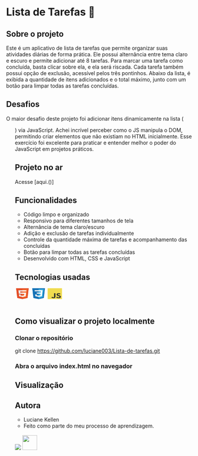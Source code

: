 # Lista de Tarefas 📄

## Sobre o projeto
Este é um aplicativo de lista de tarefas que permite organizar suas atividades diárias de forma prática. Ele possui alternância entre tema claro e escuro e permite adicionar até 8 tarefas. Para marcar uma tarefa como concluída, basta clicar sobre ela, e ela será riscada. Cada tarefa também possui opção de exclusão, acessível pelos três pontinhos. Abaixo da lista, é exibida a quantidade de itens adicionados e o total máximo, junto com um botão para limpar todas as tarefas concluídas.

## Desafios
O maior desafio deste projeto foi adicionar itens dinamicamente na lista (<ul>) via JavaScript. Achei incrível perceber como o JS manipula o DOM, permitindo criar elementos que não existiam no HTML inicialmente. Esse exercício foi excelente para praticar e entender melhor o poder do JavaScript em projetos práticos.

## Projeto no ar
Acesse [aqui.()]
## Funcionalidades
- Código limpo e organizado
- Responsivo para diferentes tamanhos de tela
- Alternância de tema claro/escuro
- Adição e exclusão de tarefas individualmente
- Controle da quantidade máxima de tarefas e acompanhamento das concluídas
- Botão para limpar todas as tarefas concluídas
- Desenvolvido com HTML, CSS e JavaScript

## Tecnologias usadas
<div style="display: inline_block">
  <img align="center" alt="HTML" height="30" width="40" src="https://raw.githubusercontent.com/devicons/devicon/master/icons/html5/html5-original.svg">
  <img align="center" alt="CSS" height="30" width="40" src="https://raw.githubusercontent.com/devicons/devicon/master/icons/css3/css3-original.svg">
  <img align="center" alt="JavaScript" height="30" width="40" src="https://raw.githubusercontent.com/devicons/devicon/master/icons/javascript/javascript-original.svg">
</div><br>

## Como visualizar o projeto localmente
### Clonar o repositório
git clone https://github.com/luciane003/Lista-de-tarefas.git
### Abra o arquivo index.html no navegador

## Visualização

## Autora 
-  Luciane Kellen
- Feito como parte do meu processo de aprendizagem.
<div style="display: inline_block"><br> 
  <a href="https://www.linkedin.com/feed/" target="_blank"><img src="https://img.shields.io/badge/-LinkedIn-%230077B5?style=for-the-badge&logo=linkedin&logoColor=white" target="_blank"></a>
  <a href="https://wa.me/5517996417374" target="_blank"><img  height="40" width="40" src="https://github.com/user-attachments/assets/da75e70c-b550-4684-8548-ff61fecc7c7e" target="_blank"></a>
</div>
